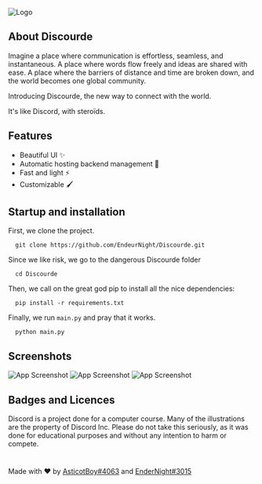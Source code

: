 ![Logo](https://zupimages.net/up/23/03/hojv.png)


## About Discourde

Imagine a place where communication is effortless, seamless, and instantaneous. A place where words flow freely and ideas are shared with ease. A place where the barriers of distance and time are broken down, and the world becomes one global community.

Introducing Discourde, the new way to connect with the world. 

It's like Discord, with steroïds.
## Features

- Beautiful UI ✨
- Automatic hosting backend management 🫥
- Fast and light ⚡
- Customizable 🖌️
## Startup and installation

First, we clone the project.

```
  git clone https://github.com/EndeurNight/Discourde.git
```

Since we like risk, we go to the dangerous Discourde folder

```
  cd Discourde
```

Then, we call on the great god pip to install all the nice dependencies: 

```
  pip install -r requirements.txt
```

Finally, we run ``main.py`` and pray that it works.

```
  python main.py
```
## Screenshots

![App Screenshot](https://zupimages.net/up/23/04/wun9.png)
![App Screenshot](https://zupimages.net/up/23/04/iolz.png)
![App Screenshot](https://zupimages.net/up/23/04/7sjr.png)



## Badges and Licences

Discord is a project done for a computer course.
Many of the illustrations are the property of Discord Inc.
Please do not take this seriously, as it was done for educational purposes and without any intention to harm or compete.





#


Made with ❤️ by [AsticotBoy#4063](https://www.github.com/asticotboy) and [EnderNight#3015](https://www.github.com/asticotboy)